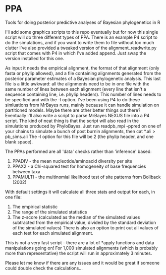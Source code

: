 # PPA
Tools for doing posterior predictive analyses of Bayesian phylogenetics in R

I'll add some graphics scripts to this repo eventually but for now this single script will do three different types of PPA. There is an example P4 script to do the simulations, and if you want to write them to file without too much clutter I've also provided a tweaked version of the alignment_readwrite.py script that comes with P4 in which I've added append. Just swap the version installed for this one. 

As input it needs the empirical alignment, the format of that alignment (only fasta or phylip allowed), and a file containing alignments generated from the posterior parameter estimates of a Bayesian phylogenetic analysis. This last file is a little awkward: all the alignments need to be in one file with the same number of lines between each alignment (every line that isn't a sequence containing line, i.e. phylip headers). This number of lines needs to be specified and with the -l option.   I've been using P4 to do these simluations from MrBayes runs, mainly because it can handle simulation on partitioned models. Maybe there are other better things out there? Eventually I'll also write a script to parse MrBayes NEXUS file into a P4 script. The kind of neat thing is that the script will also read in the simulations produced by PhyloBayes. Just run readpb_mpi -ppred on one of your chains to simulate a bunch of post burnin alignments, then cat \*.ali > pb_sims.ali The -l option for this file will be 2 (the phylip header, and one blank space).    

The PPAs performed are all 'data' checks rather than 'inference' based:
1. PPADIV - the mean nucleotide/aminoacid diversity per site
2. PPAX2 - a Chi-squared test for homogeneity of base frequencies between taxa
3. PPAMULTI - the multinomial likelihood test of site patterns from Bollback (2002)

With default settings it will calculate all three stats and output for each, in one file:
1. The empirical statistic
2. The range of the simulated statistics
3. The z-score (calculated as the median of the simulated values subtracted from the empirical value, divided by the standard deviation of the simulated values)
There is also an option to print out all values of each test for each simulated alignment. 

This is not a very fast script - there are a lot of \*apply functions and data manipulations going on! For 1,000 simulated alignments (which is probably more than representative) the script will run in approximately 3 minutes. 


Please let me know if there are any issues and it would be great if someone could double check the calculations... 
